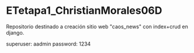 # ETetapa1_ChristianMorales06D
Repositorio destinado a creación sitio web "caos_news" con index+crud en django.

superuser: aadmin
password: 1234


